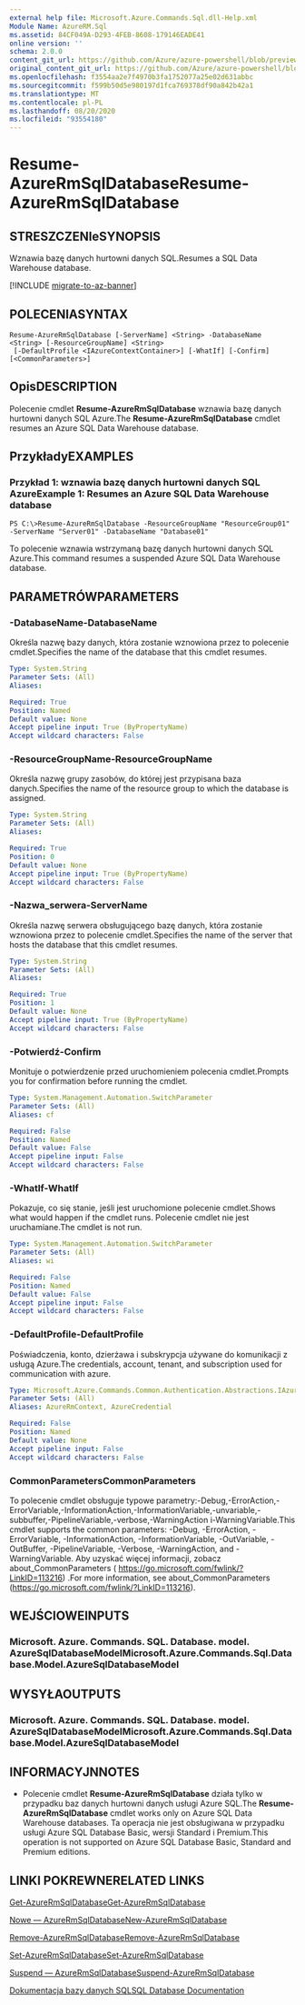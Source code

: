 ```yaml
---
external help file: Microsoft.Azure.Commands.Sql.dll-Help.xml
Module Name: AzureRM.Sql
ms.assetid: 84CF049A-D293-4FEB-8608-179146EADE41
online version: ''
schema: 2.0.0
content_git_url: https://github.com/Azure/azure-powershell/blob/preview/src/ResourceManager/Sql/Commands.Sql/help/Resume-AzureRmSqlDatabase.md
original_content_git_url: https://github.com/Azure/azure-powershell/blob/preview/src/ResourceManager/Sql/Commands.Sql/help/Resume-AzureRmSqlDatabase.md
ms.openlocfilehash: f3554aa2e7f4970b3fa1752077a25e02d631abbc
ms.sourcegitcommit: f599b50d5e980197d1fca769378df90a842b42a1
ms.translationtype: MT
ms.contentlocale: pl-PL
ms.lasthandoff: 08/20/2020
ms.locfileid: "93554180"
---
```

# <span data-ttu-id="55548-101">Resume-AzureRmSqlDatabase</span><span class="sxs-lookup"><span data-stu-id="55548-101">Resume-AzureRmSqlDatabase</span></span>

## <span data-ttu-id="55548-102">STRESZCZENIe</span><span class="sxs-lookup"><span data-stu-id="55548-102">SYNOPSIS</span></span>
<span data-ttu-id="55548-103">Wznawia bazę danych hurtowni danych SQL.</span><span class="sxs-lookup"><span data-stu-id="55548-103">Resumes a SQL Data Warehouse database.</span></span>

[!INCLUDE [migrate-to-az-banner](../../includes/migrate-to-az-banner.md)]

## <span data-ttu-id="55548-104">POLECENIA</span><span class="sxs-lookup"><span data-stu-id="55548-104">SYNTAX</span></span>

```
Resume-AzureRmSqlDatabase [-ServerName] <String> -DatabaseName <String> [-ResourceGroupName] <String>
 [-DefaultProfile <IAzureContextContainer>] [-WhatIf] [-Confirm] [<CommonParameters>]
```

## <span data-ttu-id="55548-105">Opis</span><span class="sxs-lookup"><span data-stu-id="55548-105">DESCRIPTION</span></span>
<span data-ttu-id="55548-106">Polecenie cmdlet **Resume-AzureRmSqlDatabase** wznawia bazę danych hurtowni danych SQL Azure.</span><span class="sxs-lookup"><span data-stu-id="55548-106">The **Resume-AzureRmSqlDatabase** cmdlet resumes an Azure SQL Data Warehouse database.</span></span>

## <span data-ttu-id="55548-107">Przykłady</span><span class="sxs-lookup"><span data-stu-id="55548-107">EXAMPLES</span></span>

### <span data-ttu-id="55548-108">Przykład 1: wznawia bazę danych hurtowni danych SQL Azure</span><span class="sxs-lookup"><span data-stu-id="55548-108">Example 1: Resumes an Azure SQL Data Warehouse database</span></span>
```
PS C:\>Resume-AzureRmSqlDatabase -ResourceGroupName "ResourceGroup01" -ServerName "Server01" -DatabaseName "Database01"
```

<span data-ttu-id="55548-109">To polecenie wznawia wstrzymaną bazę danych hurtowni danych SQL Azure.</span><span class="sxs-lookup"><span data-stu-id="55548-109">This command resumes a suspended Azure SQL Data Warehouse database.</span></span>

## <span data-ttu-id="55548-110">PARAMETRÓW</span><span class="sxs-lookup"><span data-stu-id="55548-110">PARAMETERS</span></span>

### <span data-ttu-id="55548-111">-DatabaseName</span><span class="sxs-lookup"><span data-stu-id="55548-111">-DatabaseName</span></span>
<span data-ttu-id="55548-112">Określa nazwę bazy danych, która zostanie wznowiona przez to polecenie cmdlet.</span><span class="sxs-lookup"><span data-stu-id="55548-112">Specifies the name of the database that this cmdlet resumes.</span></span>

```yaml
Type: System.String
Parameter Sets: (All)
Aliases: 

Required: True
Position: Named
Default value: None
Accept pipeline input: True (ByPropertyName)
Accept wildcard characters: False
```

### <span data-ttu-id="55548-113">-ResourceGroupName</span><span class="sxs-lookup"><span data-stu-id="55548-113">-ResourceGroupName</span></span>
<span data-ttu-id="55548-114">Określa nazwę grupy zasobów, do której jest przypisana baza danych.</span><span class="sxs-lookup"><span data-stu-id="55548-114">Specifies the name of the resource group to which the database is assigned.</span></span>

```yaml
Type: System.String
Parameter Sets: (All)
Aliases: 

Required: True
Position: 0
Default value: None
Accept pipeline input: True (ByPropertyName)
Accept wildcard characters: False
```

### <span data-ttu-id="55548-115">-Nazwa_serwera</span><span class="sxs-lookup"><span data-stu-id="55548-115">-ServerName</span></span>
<span data-ttu-id="55548-116">Określa nazwę serwera obsługującego bazę danych, która zostanie wznowiona przez to polecenie cmdlet.</span><span class="sxs-lookup"><span data-stu-id="55548-116">Specifies the name of the server that hosts the database that this cmdlet resumes.</span></span>

```yaml
Type: System.String
Parameter Sets: (All)
Aliases: 

Required: True
Position: 1
Default value: None
Accept pipeline input: True (ByPropertyName)
Accept wildcard characters: False
```

### <span data-ttu-id="55548-117">-Potwierdź</span><span class="sxs-lookup"><span data-stu-id="55548-117">-Confirm</span></span>
<span data-ttu-id="55548-118">Monituje o potwierdzenie przed uruchomieniem polecenia cmdlet.</span><span class="sxs-lookup"><span data-stu-id="55548-118">Prompts you for confirmation before running the cmdlet.</span></span>

```yaml
Type: System.Management.Automation.SwitchParameter
Parameter Sets: (All)
Aliases: cf

Required: False
Position: Named
Default value: False
Accept pipeline input: False
Accept wildcard characters: False
```

### <span data-ttu-id="55548-119">-WhatIf</span><span class="sxs-lookup"><span data-stu-id="55548-119">-WhatIf</span></span>
<span data-ttu-id="55548-120">Pokazuje, co się stanie, jeśli jest uruchomione polecenie cmdlet.</span><span class="sxs-lookup"><span data-stu-id="55548-120">Shows what would happen if the cmdlet runs.</span></span>
<span data-ttu-id="55548-121">Polecenie cmdlet nie jest uruchamiane.</span><span class="sxs-lookup"><span data-stu-id="55548-121">The cmdlet is not run.</span></span>

```yaml
Type: System.Management.Automation.SwitchParameter
Parameter Sets: (All)
Aliases: wi

Required: False
Position: Named
Default value: False
Accept pipeline input: False
Accept wildcard characters: False
```

### <span data-ttu-id="55548-122">-DefaultProfile</span><span class="sxs-lookup"><span data-stu-id="55548-122">-DefaultProfile</span></span>
<span data-ttu-id="55548-123">Poświadczenia, konto, dzierżawa i subskrypcja używane do komunikacji z usługą Azure.</span><span class="sxs-lookup"><span data-stu-id="55548-123">The credentials, account, tenant, and subscription used for communication with azure.</span></span>

```yaml
Type: Microsoft.Azure.Commands.Common.Authentication.Abstractions.IAzureContextContainer
Parameter Sets: (All)
Aliases: AzureRmContext, AzureCredential

Required: False
Position: Named
Default value: None
Accept pipeline input: False
Accept wildcard characters: False
```

### <span data-ttu-id="55548-124">CommonParameters</span><span class="sxs-lookup"><span data-stu-id="55548-124">CommonParameters</span></span>
<span data-ttu-id="55548-125">To polecenie cmdlet obsługuje typowe parametry:-Debug,-ErrorAction,-ErrorVariable,-InformationAction,-InformationVariable,-unvariable,-subbuffer,-PipelineVariable,-verbose,-WarningAction i-WarningVariable.</span><span class="sxs-lookup"><span data-stu-id="55548-125">This cmdlet supports the common parameters: -Debug, -ErrorAction, -ErrorVariable, -InformationAction, -InformationVariable, -OutVariable, -OutBuffer, -PipelineVariable, -Verbose, -WarningAction, and -WarningVariable.</span></span> <span data-ttu-id="55548-126">Aby uzyskać więcej informacji, zobacz about_CommonParameters ( https://go.microsoft.com/fwlink/?LinkID=113216) .</span><span class="sxs-lookup"><span data-stu-id="55548-126">For more information, see about_CommonParameters (https://go.microsoft.com/fwlink/?LinkID=113216).</span></span>

## <span data-ttu-id="55548-127">WEJŚCIOWE</span><span class="sxs-lookup"><span data-stu-id="55548-127">INPUTS</span></span>

### <span data-ttu-id="55548-128">Microsoft. Azure. Commands. SQL. Database. model. AzureSqlDatabaseModel</span><span class="sxs-lookup"><span data-stu-id="55548-128">Microsoft.Azure.Commands.Sql.Database.Model.AzureSqlDatabaseModel</span></span>

## <span data-ttu-id="55548-129">WYSYŁA</span><span class="sxs-lookup"><span data-stu-id="55548-129">OUTPUTS</span></span>

### <span data-ttu-id="55548-130">Microsoft. Azure. Commands. SQL. Database. model. AzureSqlDatabaseModel</span><span class="sxs-lookup"><span data-stu-id="55548-130">Microsoft.Azure.Commands.Sql.Database.Model.AzureSqlDatabaseModel</span></span>

## <span data-ttu-id="55548-131">INFORMACYJN</span><span class="sxs-lookup"><span data-stu-id="55548-131">NOTES</span></span>
* <span data-ttu-id="55548-132">Polecenie cmdlet **Resume-AzureRmSqlDatabase** działa tylko w przypadku baz danych hurtowni danych usługi Azure SQL.</span><span class="sxs-lookup"><span data-stu-id="55548-132">The **Resume-AzureRmSqlDatabase** cmdlet works only on Azure SQL Data Warehouse databases.</span></span> <span data-ttu-id="55548-133">Ta operacja nie jest obsługiwana w przypadku usługi Azure SQL Database Basic, wersji Standard i Premium.</span><span class="sxs-lookup"><span data-stu-id="55548-133">This operation is not supported on Azure SQL Database Basic, Standard and Premium editions.</span></span>

## <span data-ttu-id="55548-134">LINKI POKREWNE</span><span class="sxs-lookup"><span data-stu-id="55548-134">RELATED LINKS</span></span>

[<span data-ttu-id="55548-135">Get-AzureRmSqlDatabase</span><span class="sxs-lookup"><span data-stu-id="55548-135">Get-AzureRmSqlDatabase</span></span>](./Get-AzureRmSqlDatabase.md)

[<span data-ttu-id="55548-136">Nowe — AzureRmSqlDatabase</span><span class="sxs-lookup"><span data-stu-id="55548-136">New-AzureRmSqlDatabase</span></span>](./New-AzureRmSqlDatabase.md)

[<span data-ttu-id="55548-137">Remove-AzureRmSqlDatabase</span><span class="sxs-lookup"><span data-stu-id="55548-137">Remove-AzureRmSqlDatabase</span></span>](./Remove-AzureRmSqlDatabase.md)

[<span data-ttu-id="55548-138">Set-AzureRmSqlDatabase</span><span class="sxs-lookup"><span data-stu-id="55548-138">Set-AzureRmSqlDatabase</span></span>](./Set-AzureRmSqlDatabase.md)

[<span data-ttu-id="55548-139">Suspend — AzureRmSqlDatabase</span><span class="sxs-lookup"><span data-stu-id="55548-139">Suspend-AzureRmSqlDatabase</span></span>](./Suspend-AzureRmSqlDatabase.md)

[<span data-ttu-id="55548-140">Dokumentacja bazy danych SQL</span><span class="sxs-lookup"><span data-stu-id="55548-140">SQL Database Documentation</span></span>](https://docs.microsoft.com/azure/sql-database/)


